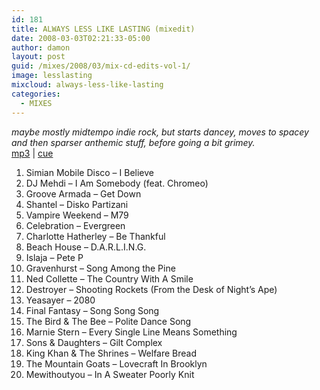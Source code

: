 ```yaml
---
id: 181
title: ALWAYS LESS LIKE LASTING (mixedit)
date: 2008-03-03T02:21:33-05:00
author: damon
layout: post
guid: /mixes/2008/03/mix-cd-edits-vol-1/
image: lesslasting
mixcloud: always-less-like-lasting
categories:
  - MIXES
---
```


_maybe mostly midtempo indie rock, but starts dancey, moves to spacey and then sparser anthemic stuff, before going a bit grimey._  
[mp3](https://storage.cloud.google.com/radioslipstream/radio/mixes/alwayslesslikelasting.mp3) | [cue](https://storage.cloud.google.com/radioslipstream/radio/mixes/alwayslesslikelasting.cue)

1. Simian Mobile Disco – I Believe  
2. DJ Mehdi – I Am Somebody (feat. Chromeo)  
3. Groove Armada – Get Down  
4. Shantel – Disko Partizani  
5. Vampire Weekend – M79  
6. Celebration – Evergreen  
7. Charlotte Hatherley – Be Thankful  
8. Beach House – D.A.R.L.I.N.G.  
9. Islaja – Pete P  
10. Gravenhurst – Song Among the Pine  
11. Ned Collette – The Country With A Smile  
12. Destroyer – Shooting Rockets (From the Desk of Night’s Ape)  
13. Yeasayer – 2080  
14. Final Fantasy – Song Song Song  
15. The Bird & The Bee – Polite Dance Song  
16. Marnie Stern – Every Single Line Means Something  
17. Sons & Daughters – Gilt Complex  
18. King Khan & The Shrines – Welfare Bread  
19. The Mountain Goats – Lovecraft In Brooklyn  
20. Mewithoutyou – In A Sweater Poorly Knit 